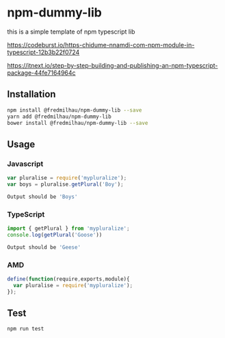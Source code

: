 # npm-dummy-lib

this is a simple template of npm typescript lib

https://codeburst.io/https-chidume-nnamdi-com-npm-module-in-typescript-12b3b22f0724

https://itnext.io/step-by-step-building-and-publishing-an-npm-typescript-package-44fe7164964c

## Installation 
```sh
npm install @fredmilhau/npm-dummy-lib --save
yarn add @fredmilhau/npm-dummy-lib
bower install @fredmilhau/npm-dummy-lib --save
```

## Usage

### Javascript

```javascript
var pluralise = require('mypluralize');
var boys = pluralise.getPlural('Boy');
```
```sh
Output should be 'Boys'
```

### TypeScript
```typescript
import { getPlural } from 'mypluralize';
console.log(getPlural('Goose'))
```
```sh
Output should be 'Geese'
```

### AMD
```javascript
define(function(require,exports,module){
  var pluralise = require('mypluralize');
});
```

## Test 
```sh
npm run test
```